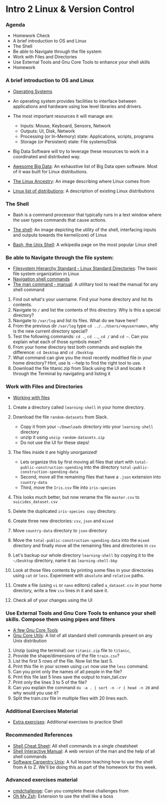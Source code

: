 # Intro 2 Linux & Version Control

### Agenda
* Homework Check
* A brief introduction to OS and Linux
* The Shell
* Be able to Navigate through the file system
* Work with Files and Directories
* Use External Tools and Gnu Core Tools to enhance your shell skills
* Homework

### A brief introduction to OS and Linux
* [Operating Systems](https://en.wikipedia.org/wiki/Operating_system)
* An operating system provides facilities to interface between applications and hardware using low level libraries and drivers.
* The most important resources it will manage are:
  * Inputs: Mouse, Keyboard, Sensors, Network
  * Outputs: UI, Disk, Network 
  * Processing (or In-Memory) state: Applications, scripts, programs
  * Storage (or Persistent) state: File systems/Disk
  
* Big Data Software will try to leverage these resources to work in a coordinated and distributed way. 
* [Awesome Big Data](https://github.com/onurakpolat/awesome-bigdata): An exhaustive list of Big Data open software. Most of it was built for Linux distributions.
* [The Linux Ancestry](https://en.wikipedia.org/wiki/Unix#/media/File:Unix_history-simple.svg): An image describing where Linux comes from
* [Linux list of distributions](https://en.wikipedia.org/wiki/List_of_Linux_distributions): A description of existing Linux distributions

### The Shell
* Bash is a command processor that typically runs in a text window where the user types commands that cause actions.

* [The shell](./bash-git-files/shell.png): An image depicting the utility of the shell, interfacing inputs and outputs towards the kernel(core) of Linux
* [Bash, the Unix Shell](https://en.wikipedia.org/wiki/Bash_(Unix_shell)): A wikipedia page on the most popular Linux shell

### Be able to Navigate through the file system:
* [Filesystem Hierarchy Standard - Linux Standard Directories](https://en.wikipedia.org/wiki/Filesystem_Hierarchy_Standard): The basic file system organization in Linux
* [Navigation shell commands](https://github.com/cce-bigdataintro-1160/CEBD-1160-fall-2019-code/blob/master/class2-notebook/1-navigation_shell_commands.sh)
* [The man command - manual](http://www.linfo.org/man.html): A utilitary tool to read the manual for any shell command

1. Find out what's your username. Find your home directory and list its contents.
2. Navigate to `/` and list the contents of this directory. Why is this a special directory?
3. Navigate to `/var/log` and list its files. What do we have here?
4. From the previous dir `/var/log` type `cd ../../Users/<myusername>`, why is the new current directory special?
5. Test the following commands: `cd .`, `cd ..`, `cd /` and  `cd ~`. Can you explain what each of those symbols mean?
6. From your home directory test both commands and explain the difference: `cd Desktop` and `cd /Desktop`
7. What command can give you the most recently modified file in your home directory? Hint, use ls --help to find the right tool to use.
8. Download the file titanic.zip from Slack using the UI and locate it through the Terminal by navigating and listing it

### Work with Files and Directories
* [Working with files](https://github.com/cce-bigdataintro-1160/CEBD-1160-fall-2019-code/blob/master/class2-notebook/2-files_dirs_shell_commands.sh)

1. Create a directory called `learning-shell` in your home directory.
2. Download the file `random-datasets` from Slack. 
   * Copy it from your `~/Downloads` directory into your `learning-shell` directory 
   * unzip it using `unzip random-datasets.zip` 
   * Do not use the UI for these steps!

3. The files inside it are highly unorganized! 
   * Lets organize this by first moving all files that start with `total-public-construction-spending` into the directory `total-public-construction-spending-data` 
   * Second, move all the remaining files that have a `.json` extension into `country-data` 
   * Third, move the `Iris.csv` file into `iris-species`

4. This looks much better, but now rename the file `master.csv` to `suicides_dataset.csv`
5. Delete the duplicated `iris-species copy` directory.
6. Create three new directories: `csv`, `json` and `mixed`
7. Move `country-data` directory to `json` directory
8. Move the `total-public-construction-spending-data` into the `mixed` directory and finally move all the remaining files and directories in `csv`
9. Let's backup our whole directory `learning-shell` by copying it to the `~/Desktop` directory, name it as `learning-shell-bkp`
10. Look at those files contents by printing some files in your directories using `cat` or `less`. Experiment with `absolute` and `relative` paths.
11. Create a file (using `vi` or `nano` editors) called `a_dataset.csv` in your home directory, write a few `csv` lines in it and save it.
12. Check all of your changes using the UI

### Use External Tools and Gnu Core Tools to enhance your shell skills. Compose them using pipes and filters
* [A few Gnu Core Tools](https://github.com/cce-bigdataintro-1160/CEBD-1160-fall-2019-code/blob/master/class2-notebook/3-advanced_shell_commands.sh)
* [Gnu Core Utils](http://www.gnu.org/software/coreutils/manual/html_node/): A list of all standard shell commands present on any Unix distribution

1. Unzip (using the terminal) our `titanic.zip` file to `titanic`, 
2. Provide the shape/dimensions of the file `train.csv`?
3. List the first 5 rows of the file. Now list the last 5.
4. Print this file in your screen using `cat` now use the `less` command.
5. Can you print only the names of all people in the file?
6. Print this file last 5 lines save the output to train_tail.csv
7. Print only the lines 3 to 5 of the file?
8. Can you explain the command `du -a . | sort -n -r | head -n 20` and why would you use it? 
9. Split the train.csv file in multiple files with 20 lines each. 

### Additional Exercises Material
* [Extra exercises](./2-bash-exercises.md): Additional exercises to practice Shell

### Recommended References
* [Shell Cheat Sheet](https://learncodethehardway.org/unix/bash_cheat_sheet.pdf): All shell commands in a single cheatsheet
* [Shell Interactive Manual](https://explainshell.com/): A web version of the man and the help of all shell commands
* [Software Carpentry Unix](https://swcarpentry.github.io/shell-novice/): A full lesson teaching how to use the shell from A to Z. We'll be doing this as part of the homework for this week.

### Advanced exercises material
* [cmdchallenge](https://cmdchallenge.com/): Can you complete these challenges from 
* [Oh My Zsh](https://ohmyz.sh/): Extension to use the shell like a boss
